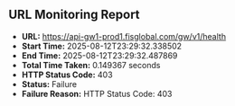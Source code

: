 ## URL Monitoring Report

- **URL:** https://api-gw1-prod1.fisglobal.com/gw/v1/health
- **Start Time:** 2025-08-12T23:29:32.338502
- **End Time:** 2025-08-12T23:29:32.487869
- **Total Time Taken:** 0.149367 seconds
- **HTTP Status Code:** 403
- **Status:** Failure
- **Failure Reason:** HTTP Status Code: 403
